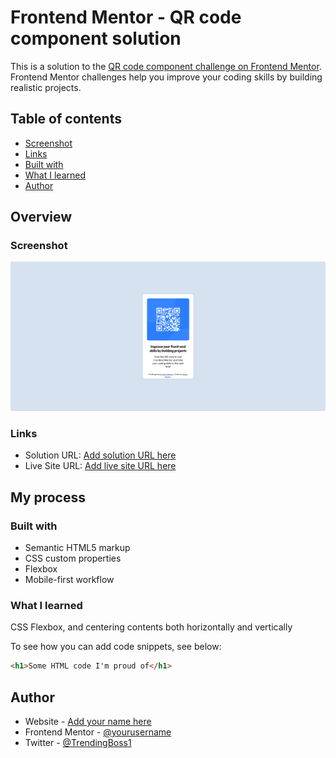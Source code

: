 # Frontend Mentor - QR code component solution

This is a solution to the [QR code component challenge on Frontend Mentor](https://www.frontendmentor.io/challenges/qr-code-component-iux_sIO_H). Frontend Mentor challenges help you improve your coding skills by building realistic projects. 

## Table of contents

  - [Screenshot](#screenshot)
  - [Links](#links)
  - [Built with](#built-with)
  - [What I learned](#what-i-learned)
- [Author](#author)

## Overview

### Screenshot

![](./images/Screenshot%202025-06-21%20at%2011-58-38%20Frontend%20Mentor%20QR%20code%20component.png)


### Links

- Solution URL: [Add solution URL here](https://your-solution-url.com)
- Live Site URL: [Add live site URL here](https://your-live-site-url.com)

## My process

### Built with

- Semantic HTML5 markup
- CSS custom properties
- Flexbox
- Mobile-first workflow


### What I learned

CSS Flexbox, and centering contents both horizontally and vertically

To see how you can add code snippets, see below:

```html
<h1>Some HTML code I'm proud of</h1>
```


## Author

- Website - [Add your name here](https://www.your-site.com)
- Frontend Mentor - [@yourusername](https://www.frontendmentor.io/profile/youngberry1)
- Twitter - [@TrendingBoss1](https://www.twitter.com/trendingboss1)

